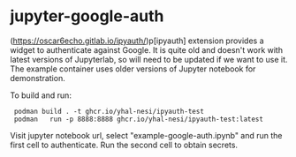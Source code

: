 # jupyter-google-auth

(https://oscar6echo.gitlab.io/ipyauth/)p[ipyauth] extension provides a widget to authenticate against Google. It is quite old and doesn't work with latest versions of Jupyterlab, so will need to be updated if we want to use it. The example container uses older versions of Jupyter notebook for demonstration. 

To build and run:
```
 podman build . -t ghcr.io/yhal-nesi/ipyauth-test
 podman   run -p 8888:8888 ghcr.io/yhal-nesi/ipyauth-test:latest
```

Visit jupyter notebook url, select "example-google-auth.ipynb" and run the first cell to authenticate. Run the second cell to obtain secrets.

